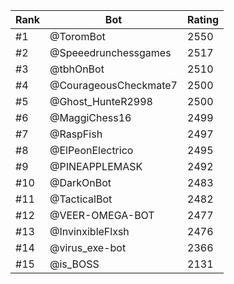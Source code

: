 Rank|Bot|Rating
---|---|---
#1|@ToromBot|2550
#2|@Speeedrunchessgames|2517
#3|@tbhOnBot|2510
#4|@CourageousCheckmate7|2500
#5|@Ghost_HunteR2998|2500
#6|@MaggiChess16|2499
#7|@RaspFish|2497
#8|@ElPeonElectrico|2495
#9|@PINEAPPLEMASK|2492
#10|@DarkOnBot|2483
#11|@TacticalBot|2482
#12|@VEER-OMEGA-BOT|2477
#13|@InvinxibleFlxsh|2476
#14|@virus_exe-bot|2366
#15|@is_BOSS|2131
